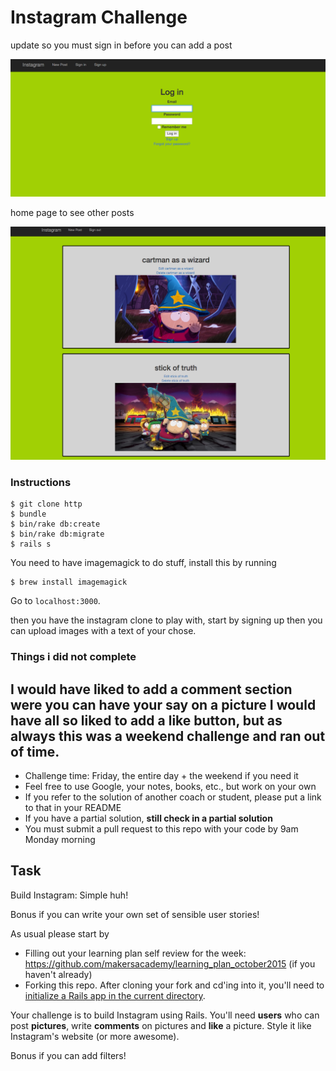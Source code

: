 Instagram Challenge
===================
update so you must sign in before you can add a post

![log in](public/images/login.png)

home page to see other posts

![post](public/images/post.png)


### Instructions

```
$ git clone http
$ bundle
$ bin/rake db:create
$ bin/rake db:migrate
$ rails s
```

You need to have imagemagick to do stuff, install this by running
```
$ brew install imagemagick
```
Go to `localhost:3000`.

then you have the instagram clone to play with, start by signing up
then you can upload images with a text of your chose.

### Things i did not complete

I would have liked to add a comment section were you can have your say on a picture
I would have all so liked to add a like button, but as always this was a weekend challenge and ran out of time.
-------
* Challenge time: Friday, the entire day + the weekend if you need it
* Feel free to use Google, your notes, books, etc., but work on your own
* If you refer to the solution of another coach or student, please put a link to that in your README
* If you have a partial solution, **still check in a partial solution**
* You must submit a pull request to this repo with your code by 9am Monday morning

Task
-----

Build Instagram: Simple huh!

Bonus if you can write your own set of sensible user stories!

As usual please start by

* Filling out your learning plan self review for the week: https://github.com/makersacademy/learning_plan_october2015 (if you haven't already)
* Forking this repo. After cloning your fork and cd'ing into it, you'll need to [initialize a Rails app in the current directory](http://blog.jasonmeridth.com/posts/create-rails-application-in-current-directory/).

Your challenge is to build Instagram using Rails. You'll need **users** who can post **pictures**, write **comments** on pictures and **like** a picture. Style it like Instagram's website (or more awesome).

Bonus if you can add filters!
